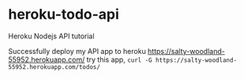# heroku-todo-api
Heroku Nodejs API tutorial

Successfully deploy my API app to heroku
https://salty-woodland-55952.herokuapp.com/
try this app, 
`curl -G https://salty-woodland-55952.herokuapp.com/todos/`
